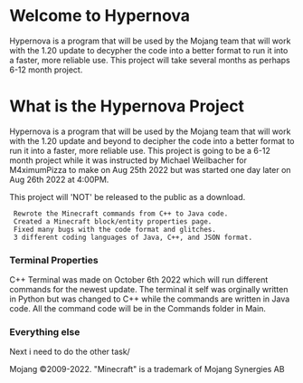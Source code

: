 # Welcome to Hypernova

Hypernova is a program that will be used by the Mojang team that will work with the 1.20 update to decypher the code
into a better format to run it into a faster, more reliable use. This project will take several months as perhaps 6-12 month project.

# What is the Hypernova Project

Hypernova is a program that will be used by the Mojang team that will work with the 1.20 update and beyond to decipher the code into a better format to run it into a faster, more reliable use. This project is going to be a 6-12 month project while it was instructed by Michael Weilbacher for M4ximumPizza to make on Aug 25th 2022 but was started one day later on Aug 26th 2022 at 4:00PM.

This project will 'NOT' be released to the public as a download.

     Rewrote the Minecraft commands from C++ to Java code.
     Created a Minecraft block/entity properties page.
     Fixed many bugs with the code format and glitches.
     3 different coding languages of Java, C++, and JSON format.

### Terminal Properties 

C++ Terminal was made on October 6th 2022 which will run different commands for the newest update. The terminal it self was orginally written in Python but was changed to C++ while the commands are written in Java code. All the command code will be in the Commands folder in Main.

### Everything else

Next i need to do the other task/

Mojang ©2009-2022. "Minecraft" is a trademark of Mojang Synergies AB
